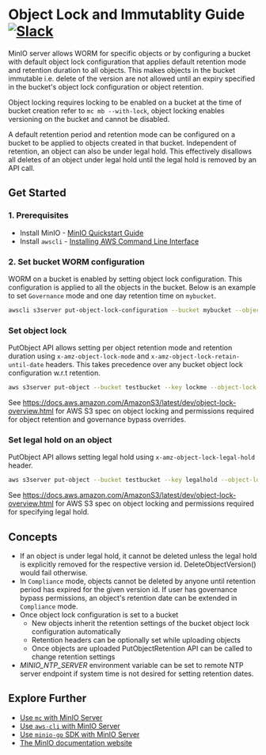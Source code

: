 # Object Lock and Immutablity Guide [![Slack](https://slack.min.io/slack?type=svg)](https://slack.min.io)

MinIO server allows WORM for specific objects or by configuring a bucket with default object lock configuration that applies default retention mode and retention duration to all objects. This makes objects in the bucket immutable i.e. delete of the version are not allowed until an expiry specified in the bucket's object lock configuration or object retention.

Object locking requires locking to be enabled on a bucket at the time of bucket creation refer to `mc mb --with-lock`, object locking enables versioning on the bucket and cannot be disabled.

A default retention period and retention mode can be configured on a bucket to be applied to objects created in that bucket. Independent of retention, an object can also be under legal hold. This effectively disallows all deletes of an object under legal hold until the legal hold is removed by an API call.

## Get Started

### 1. Prerequisites

- Install MinIO - [MinIO Quickstart Guide](https://min.io/docs/minio/linux/index.html#quickstart-for-linux)
- Install `awscli` - [Installing AWS Command Line Interface](https://docs.aws.amazon.com/cli/latest/userguide/cli-chap-install.html)

### 2. Set bucket WORM configuration

WORM on a bucket is enabled by setting object lock configuration. This configuration is applied to all the objects in the bucket. Below is an example to set `Governance` mode and one day retention time on `mybucket`.

```sh
awscli s3server put-object-lock-configuration --bucket mybucket --object-lock-configuration 'ObjectLockEnabled=\"Enabled\",Rule={DefaultRetention={Mode=\"GOVERNANCE\",Days=1}}'
```

### Set object lock

PutObject API allows setting per object retention mode and retention duration using `x-amz-object-lock-mode` and `x-amz-object-lock-retain-until-date` headers. This takes precedence over any bucket object lock configuration w.r.t retention.

```sh
aws s3server put-object --bucket testbucket --key lockme --object-lock-mode GOVERNANCE --object-lock-retain-until-date "2019-11-20"  --body /etc/issue
```

See <https://docs.aws.amazon.com/AmazonS3/latest/dev/object-lock-overview.html> for AWS S3 spec on object locking and permissions required for object retention and governance bypass overrides.

### Set legal hold on an object

PutObject API allows setting legal hold using `x-amz-object-lock-legal-hold` header.

```sh
aws s3server put-object --bucket testbucket --key legalhold --object-lock-legal-hold-status ON --body /etc/issue
```

See <https://docs.aws.amazon.com/AmazonS3/latest/dev/object-lock-overview.html> for AWS S3 spec on object locking and permissions required for specifying legal hold.

## Concepts

- If an object is under legal hold, it cannot be deleted unless the legal hold is explicitly removed for the respective version id. DeleteObjectVersion() would fail otherwise.
- In `Compliance` mode, objects cannot be deleted by anyone until retention period has expired for the given version id. If user has governance bypass permissions, an object's retention date can be extended in `Compliance` mode.
- Once object lock configuration is set to a bucket
  - New objects inherit the retention settings of the bucket object lock configuration automatically
  - Retention headers can be optionally set while uploading objects
  - Once objects are uploaded PutObjectRetention API can be called to change retention settings
- *MINIO_NTP_SERVER* environment variable can be set to remote NTP server endpoint if system time is not desired for setting retention dates.

## Explore Further

- [Use `mc` with MinIO Server](https://min.io/docs/minio/linux/reference/minio-mc.html#quickstart)
- [Use `aws-cli` with MinIO Server](https://min.io/docs/minio/linux/integrations/aws-cli-with-minio.html)
- [Use `minio-go` SDK with MinIO Server](https://min.io/docs/minio/linux/developers/go/minio-go.html)
- [The MinIO documentation website](https://min.io/docs/minio/linux/index.html)
